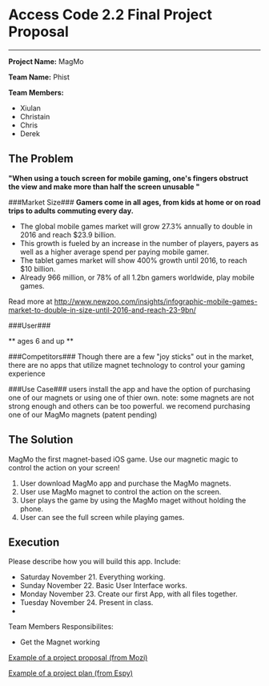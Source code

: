 
# Access Code 2.2 Final Project Proposal
---
**Project Name:**
MagMo

**Team Name:**
Phist

**Team Members:**  
- Xiulan
- Christain
- Chris
- Derek

## The Problem 

**"When using a touch screen for mobile gaming, one's fingers obstruct the view and make more than half the screen unusable "**

###Market Size###
**Gamers come in all ages, from kids at home or on road trips to adults commuting every day.**
- The global mobile games market will grow 27.3% annually to double in 2016 and reach $23.9 billion.
- This growth is fueled by an increase in the number of players, payers as well as a higher average spend per paying mobile gamer.
- The tablet games market will show 400% growth until 2016, to reach $10 billion.
- Already 966 million, or 78% of all 1.2bn gamers worldwide, play mobile games.

Read more at http://www.newzoo.com/insights/infographic-mobile-games-market-to-double-in-size-until-2016-and-reach-23-9bn/


###User###

** ages 6 and up **

###Competitors###
Though there are a few "joy sticks" out in the market, there are no apps that utilize magnet technology to control your gaming experience 

###Use Case###
users install the app and have the option of purchasing one of our magnets or using one of thier own.  note: some magnets are not strong enough and others can be too powerful.  we recomend purchasing one of our MagMo magnets (patent pending)

## The Solution 
MagMo the first magnet-based iOS game. Use our magnetic magic to control the action on your screen!  
1. User download MagMo app and purchase the MagMo magnets.   
2. User use MagMo magnet to control the action on the screen.  
3. User plays the game by using the MagMo maget without holding the phone.  
4. User can see the full screen while playing games.  

## Execution
Please describe how you will build this app. Include: 
 * Saturday November 21. Everything working. 
 * Sunday November 22. Basic User Interface works. 
 * Monday November 23. Create our first App, with all files together.
 * Tuesday November 24. Present in class. 
 * 
 Team Members Responsibilites: 
 *  Get the Magnet working 


[Example of a project proposal (from Mozi)](https://github.com/jaellysbales/access-robot/blob/master/ProjectProposal.md)

[Example of a project plan (from Espy)](https://docs.google.com/spreadsheets/d/1n4XtthaWqkg7YvaTfJZwC9Fc10RKd4JLr4HaUtYAh1c/edit#gid=0)
